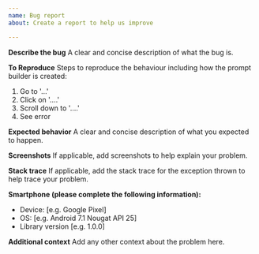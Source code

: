 ```yaml
---
name: Bug report
about: Create a report to help us improve

---
```


**Describe the bug**
A clear and concise description of what the bug is.

**To Reproduce**
Steps to reproduce the behaviour including how the prompt builder is created:
1. Go to '...'
2. Click on '....'
3. Scroll down to '....'
4. See error

**Expected behavior**
A clear and concise description of what you expected to happen.

**Screenshots**
If applicable, add screenshots to help explain your problem.

**Stack trace**
If applicable, add the stack trace for the exception thrown to help trace your problem.

**Smartphone (please complete the following information):**
 - Device: [e.g. Google Pixel]
 - OS: [e.g. Android 7.1 Nougat API 25]
 - Library version [e.g. 1.0.0]

**Additional context**
Add any other context about the problem here.
